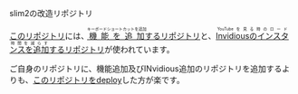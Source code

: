 slim2の改造リポジトリ

<a href="new-instance(yuki): https://github.com/LunaKamituki/new-instance">このリポジトリ</a>には、<a href="https://github.com/LunaKamituki/yuki-source"><ruby>機能を追加<rt>キーボードショートカットを追加</rt></ruby>するリポジトリ</a>と、<a href="https://github.com/LunaKamituki/yukiyoutube-inv-instances"><ruby>Invidiousのインスタンスを追加<rt>YouTubeを見る時のロード時間を減らす</rt></ruby>するリポジトリ</a>が使われています。

ご自身のリポジトリに、機能追加及びINvidious追加のリポジトリを追加するよりも、<a href="https://dashboard.render.com/blueprint/new?repo=https%3A%2F%2Fgithub.com%2FLunaKamituki%2Fnew-instance">このリポジトリをdeploy</a>した方が楽です。
